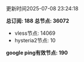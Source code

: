 更新时间2025-07-08 23:24:18

**总订阅: 188**
**总节点: 36072**
- vless节点: 14069
- hysteria2节点: 10

**google ping有效节点: 190**
